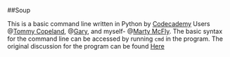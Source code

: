 ##Soup

This is a basic command line written in Python by [Codecademy][] Users @[Tommy Copeland][], @[Gary][], and myself- @[Marty McFly][]. The basic syntax for the command line can be accessed by running `cmd` in the program. The original discussion for the program can be found [Here][]

[Codecademy]:http://www.codecademy.com/#!/exercises/0
[Tommy Copeland]:http://www.codecademy.com/users/tommycopeland
[Gary]:http://www.codecademy.com/users/thebrit
[Marty McFly]:http://www.codecademy.com/users/joahg
[Here]:http://www.codecademy.com/forum_questions/505707c4e48a72000202e6c2